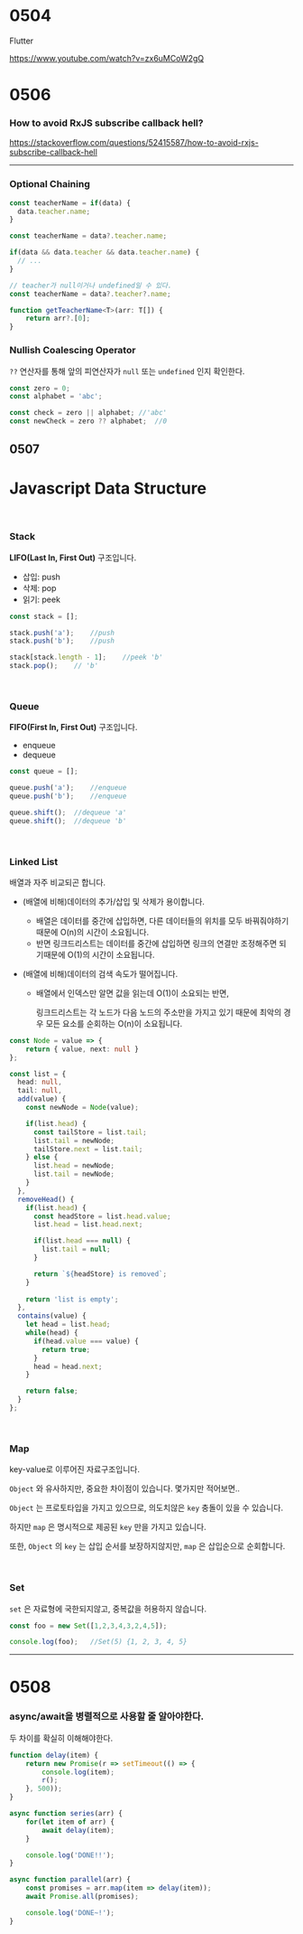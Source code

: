 # 0504

Flutter

https://www.youtube.com/watch?v=zx6uMCoW2gQ



# 0506

### How to avoid RxJS subscribe callback hell?

https://stackoverflow.com/questions/52415587/how-to-avoid-rxjs-subscribe-callback-hell



---

### Optional Chaining

```typescript
const teacherName = if(data) {
  data.teacher.name;
}

const teacherName = data?.teacher.name;
```



```typescript
if(data && data.teacher && data.teacher.name) {
  // ...
}

// teacher가 null이거나 undefined일 수 있다.
const teacherName = data?.teacher?.name;
```



```typescript
function getTeacherName<T>(arr: T[]) {
	return arr?.[0];
}
```



### Nullish Coalescing Operator

`??` 연산자를 통해 앞의 피연산자가 `null` 또는 `undefined` 인지 확인한다.

```typescript
const zero = 0;
const alphabet = 'abc';

const check = zero || alphabet;	//'abc'
const newCheck = zero ?? alphabet;	//0
```



## 0507

# Javascript Data Structure

<br>

### Stack

**LIFO(Last In, First Out)** 구조입니다.

- 삽입: push
- 삭제: pop
- 읽기: peek

```typescript
const stack = [];

stack.push('a');	//push
stack.push('b');	//push

stack[stack.length - 1];	//peek 'b'
stack.pop();	// 'b'
```

<br>

### Queue

**FIFO(First In, First Out)** 구조입니다.

- enqueue
- dequeue

```typescript
const queue = [];

queue.push('a');	//enqueue
queue.push('b');	//enqueue

queue.shift();	//dequeue 'a'
queue.shift();	//dequeue 'b'
```

<br>

### Linked List

배열과 자주 비교되곤 합니다.

- (배열에 비해)데이터의 추가/삽입 및 삭제가 용이합니다.

  - 배열은 데이터를 중간에 삽입하면, 다른 데이터들의 위치를 모두 바꿔줘야하기때문에 O(n)의 시간이 소요됩니다.
  - 반면 링크드리스트는 데이터를 중간에 삽입하면 링크의 연결만 조정해주면 되기때문에 O(1)의 시간이 소요됩니다.

- (배열에 비해)데이터의 검색 속도가 떨어집니다.

  - 배열에서 인덱스만 알면 값을 읽는데 O(1)이 소요되는 반면, 

    링크드리스트는 각 노드가 다음 노드의 주소만을 가지고 있기 때문에 최악의 경우 모든 요소를 순회하는 O(n)이 소요됩니다.



```typescript
const Node = value => {
    return { value, next: null }
};

const list = {
  head: null,
  tail: null,
  add(value) {
    const newNode = Node(value);

    if(list.head) {
      const tailStore = list.tail;
      list.tail = newNode;
      tailStore.next = list.tail;
    } else {
      list.head = newNode;
      list.tail = newNode;
    }
  },
  removeHead() {
    if(list.head) {
      const headStore = list.head.value;
      list.head = list.head.next;

      if(list.head === null) {
        list.tail = null;
      }

      return `${headStore} is removed`;
    }
    
    return 'list is empty';
  },
  contains(value) {
    let head = list.head;
    while(head) {
      if(head.value === value) {
        return true;
      }
      head = head.next;
    }

    return false;
  }
};
```

<br>

### Map

key-value로 이루어진 자료구조입니다. 

`Object` 와 유사하지만, 중요한 차이점이 있습니다. 몇가지만 적어보면..

`Object` 는 프로토타입을 가지고 있으므로, 의도치않은 `key` 충돌이 있을 수 있습니다.

하지만 `map` 은 명시적으로 제공된 `key` 만을 가지고 있습니다.

또한, `Object` 의 `key` 는 삽입 순서를 보장하지않지만, `map` 은 삽입순으로 순회합니다.

<br>

### Set

`set` 은 자료형에 국한되지않고, 중복값을 허용하지 않습니다.

```typescript
const foo = new Set([1,2,3,4,3,2,4,5]);

console.log(foo);	//Set(5) {1, 2, 3, 4, 5}
```



---

# 0508

### async/await을 병렬적으로 사용할 줄 알아야한다.

두 차이를 확실히 이해해야한다.

```typescript
function delay(item) {
    return new Promise(r => setTimeout(() => {
        console.log(item);
        r();
    }, 500));
}

async function series(arr) {
    for(let item of arr) {
        await delay(item);
    }

    console.log('DONE!!');
}

async function parallel(arr) {
    const promises = arr.map(item => delay(item));
    await Promise.all(promises);

    console.log('DONE~!');
}
```


